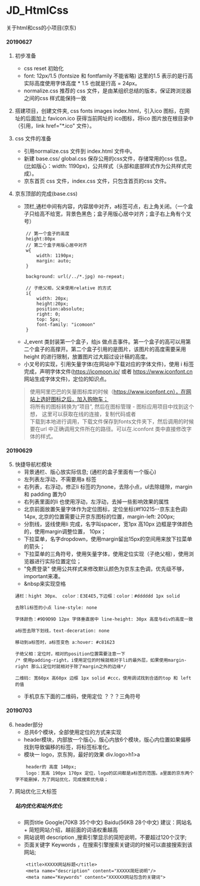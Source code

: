 # JD_HtmlCss
关于html和css的小项目(京东)

#### 20190627
1. 初步准备
    - css reset 初始化
    - font: 12px/1.5 (fontsize 和 fontfamily 不能省略) 这里的1.5 表示的是行高 实际高度使用字体高度 * 1.5 也就是行高 = 24px。
    - normalize.css 推荐的 css 文件，是由某组织总结的版本，保证跨浏览器之间的css 样式能保持一致

2. 搭建项目，创建文件夹, css fonts images index.html，引入ico 图标，在网址的后面加上 favicon.ico 获得当前网址的 ico图标，将ico 图片放在根目录中（引用，link href="*.ico" 文件）。
3. css 文件的准备
    - 引用normalize.css 文件到 index.html 文件中。
    - 新建 base.css/ global.css 保存公用的css文件，存储常用的css 信息。(比如版心：width: 1190px)，公共样式（头部和底部样式作为公共样式完成）。
    - 京东首页 css 文件，index.css 文件，只包含首页的css 文件。
4. 京东顶部的完成(base.css)
    - 顶栏,通栏中间有内容，内容居中对齐，a标签可点，右上角关闭。（一个盒子只给高不给宽，背景色黑色；盒子用版心居中对齐；盒子右上角有个叉号）
    ```
        // 第一个盒子的高度
        height:80px
        // 第二个盒子用版心居中对齐
        w{
            width: 1190px;
            margin: auto;
        }
        
        background: url(/../*.jpg) no-repeat;

        // 子绝父相，父亲使用relative 的方式
        i{
            width: 20px;
            height:20px;
            position:absolute;
            right: 0;
            top: 5px;
            font-family: "icomoon"
        }
    ```
    - J_event 类封装第一个盒子，给js 做点击事件。第一个盒子的高可以用第二个盒子的高撑开。第二个盒子引用的是图片，该图片的高度需要采用height 的进行限制，放置图片过大超过设计稿的高度。
    - 小叉号的实现，引用矢量字体(在网站中下载对应的字体文件)，使用 i 标签完成，声明字体文件(https://icomoon.io/ 或者 https://www.iconfont.cn 网站生成字体文件)，定位的知识点。
    >使用阿里巴巴的矢量图标库的时候（https://www.iconfont.cn），在网站上选好图标之后，加入购物车；  
    >将所有的图标转换为“项目”, 然后在图标管理 - 图标应用项目中找到这个想， 这里可以获取在线的连接，复制代码或者  
    > 下载到本地进行调用，下载文件保存到fonts文件夹下，然后调用的时候要在url 中正确调用文件所在的路径。可以在.iconfont 类中直接修改字体的样式。
#### 20190629  
5. 快捷导航栏模块
    - 背景通栏、版心放实际信息; (通栏的盒子里面有一个版心)
    - 左列表左浮动，不需要用a 标签
    - 右列表，右浮动，修正li 标签的为none，去除小点，ul去除缝隙，margin 和 padding 置为0
    - 右列表里面的li 也使用浮动，左浮动，去掉一些影响效果的属性
    - 北京前面放置矢量字体作为定位图标，定位坐标(#f10215--京东主色调) 14px, 北京的位置需要让开京东图标的位置，margin-left: 200px;
    - 分割线，竖线使用li 完成，名字叫spacer，宽1px 高10px 边框是字体颜色的，使用margin调整位置， 10px；
    - 下拉菜单，名字dropdown，使用margin留出15px的空间用来放下拉菜单的箭头；
    - 下拉菜单的三角符号，使用矢量字体，使用定位实现（子绝父相），使用浏览器进行实际位置定位；
    - "免费登录" 使用公共样式来修改默认颜色为京东主色调，优先级不够，important来凑。
    - &nbsp来实现空格
    ```
    通栏：hight 30px、 color：E3E4E5,下边框：color：#dddddd 1px solid

    去除li标签的小点 line-style: none
    
    字体颜色：#9D9D9D 12px 字体垂直居中 line-height: 30px 高度与div的高度一致

    a标签去除下划线，text-deceration: none

    移动到a标签时，a标签变色 a:hover: #c81623

    子绝父相：定位时，相对的position位置需要注意一下
    /* 使用padding-right，i使用定位的时候就相对于li的最外层，如果使用margin-right 那么i定位时就相对于除了margin之外的边缘*/

    二维码: 宽60px 高60px 边框 1px solid #ccc，使用调试找到合适的top 和 left的值
    ```
    - 手机京东下面的二维码，使用定位 ？？？三角符号
#### 20190703
6. header部分
    - 总共6个模块，全部使用定位的方式来实现
    - header模块，内部放一个版心，版心内放6个模块，版心内位置如果偏移找到导致偏移的标签，将标签标准化。
    - 模块一 logo，京东狗，最好的效果 div.logo>h1>a
    ```
        header的 高度 140px;
        logo：宽高 190px 170px 定位，logo的区间都是a标签的范围。a里面的京东两个字不能删掉，为了网站优化，完成搜索优先级；

    ```
7. 网站优化三大标签
    ##### 站内优化和站外优化
    - 网页title Google(70KB 35个中文) Baidu(56KB 28个中文) 建议：网站名 + 简短网站介绍，越前面的词语权重越高
    - 网站说明 description ,搜索引擎显示的简短说明，不要超过120个汉字;
    - 页面关键字 Keywords ，在搜索引擎搜索关键词的时候可以直接搜索到该网站;
    ```
        <title>XXXXX网站标题</title>
        <meta name="description" content="XXXXX简短说明"/>
        <meta name="Keywords" content="XXXXXX网站包含的关键词">
    ``` 